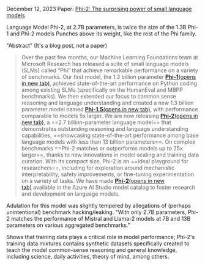 December 12, 2023
Paper: [Phi-2: The surprising power of small language models](https://www.microsoft.com/en-us/research/blog/phi-2-the-surprising-power-of-small-language-models/)

Language Model Phi-2, at 2.7B parameters, is twice the size of the 1.3B Phi-1 and Phi-2 models
Punches above its weight, like the rest of the Phi family.

"Abstract" (It's a blog post, not a paper)
> Over the past few months, our Machine Learning Foundations team at Microsoft Research has released a suite of small language models (SLMs) called “Phi” that achieve remarkable performance on a variety of benchmarks. Our first model, the 1.3 billion parameter [**Phi-1**(opens in new tab)](https://huggingface.co/microsoft/phi-1), achieved state-of-the-art performance on Python coding among existing SLMs (specifically on the HumanEval and MBPP benchmarks). We then extended our focus to common sense reasoning and language understanding and created a new 1.3 billion parameter model named [**Phi-1.5**(opens in new tab)](https://huggingface.co/microsoft/phi-1_5), with performance comparable to models 5x larger.
> We are now releasing [**Phi-2**(opens in new tab)](https://ai.azure.com/explore/models/microsoft-phi-2/version/4/registry/azureml-msr), a ==2.7 billion-parameter language model== that demonstrates outstanding reasoning and language understanding capabilities, ==showcasing state-of-the-art performance among base language models with less than 13 billion parameters==. On complex benchmarks ==Phi-2 matches or outperforms models up to 25x larger==, thanks to new innovations in model scaling and training data curation.
> With its compact size, Phi-2 is an ==ideal playground for researchers==, including for exploration around mechanistic interpretability, safety improvements, or fine-tuning experimentation on a variety of tasks. We have made [**Phi-2**(opens in new tab)](https://ai.azure.com/explore/models/microsoft-phi-2/version/4/registry/azureml-msr) available in the Azure AI Studio model catalog to foster research and development on language models.

Adulation for this model was slightly tempered by allegations of (perhaps unintentional) benchmark hacking/leaking. "With only 2.7B parameters, Phi-2 matches the performance of Mistral and Llama-2 models at 7B and 13B parameters on various aggregated benchmarks."

Shows that training data plays a critical role in model performance; Phi-2's training data mixtures contains synthetic datasets specifically created to teach the model common-sense reasoning and general knowledge, including science, daily activities, theory of mind, among others.